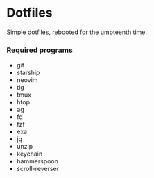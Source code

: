 # Dotfiles

Simple dotfiles, rebooted for the umpteenth time.

### Required programs

- git
- starship
- neovim
- tig
- tmux
- htop
- ag
- fd
- fzf
- exa
- jq
- unzip
- keychain
- hammerspoon
- scroll-reverser

